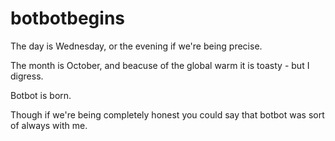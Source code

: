 # botbotbegins
The day is Wednesday, or the evening if we're being precise.

The month is October, and beacuse of the global warm it is toasty - but I digress.

Botbot is born.

Though if we're being completely honest you could say that botbot was sort of always with me.
